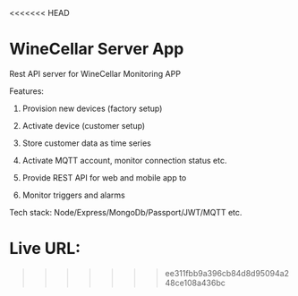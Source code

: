 <<<<<<< HEAD
# WineCellar Server App

Rest API server for WineCellar Monitoring APP

Features:

1. Provision new devices (factory setup)

2. Activate device (customer setup)

3. Store customer data as time series

4. Activate MQTT account, monitor connection status etc.

5. Provide REST API for web and mobile app to

6. Monitor triggers and alarms


Tech stack: Node/Express/MongoDb/Passport/JWT/MQTT etc.


Live URL:
=======

>>>>>>> ee311fbb9a396cb84d8d95094a248ce108a436bc
